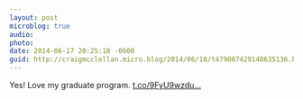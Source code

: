 ```yaml
---
layout: post
microblog: true
audio: 
photo: 
date: 2014-06-17 20:25:18 -0600
guid: http://craigmcclellan.micro.blog/2014/06/18/t479087429148635136.html
---
```

Yes! Love my graduate program. [t.co/9FyU9wzdu...](http://t.co/9FyU9wzduK)
